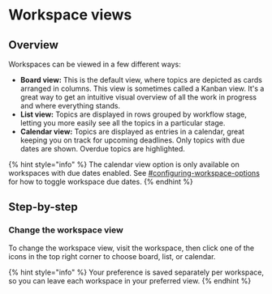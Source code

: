 # Workspace views

## Overview

Workspaces can be viewed in a few different ways:

* **Board view:** This is the default view, where topics are depicted as cards arranged in columns. This view is sometimes called a Kanban view. It's a great way to get an intuitive visual overview of all the work in progress and where everything stands.
* **List view:** Topics are displayed in rows grouped by workflow stage, letting you more easily see all the topics in a particular stage.
* **Calendar view:** Topics are displayed as entries in a calendar, great keeping you on track for upcoming deadlines. Only topics with due dates are shown. Overdue topics are highlighted.

{% hint style="info" %}
The calendar view option is only available on workspaces with due dates enabled. See [#configuring-workspace-options](managing-workspaces.md#configuring-workspace-options "mention") for how to toggle workspace due dates.
{% endhint %}

## Step-by-step

### Change the workspace view

To change the workspace view, visit the workspace, then click one of the icons in the top right corner to choose board, list, or calendar.

{% hint style="info" %}
Your preference is saved separately per workspace, so you can leave each workspace in your preferred view.
{% endhint %}
